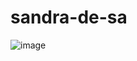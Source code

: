 # sandra-de-sa
![image](https://user-images.githubusercontent.com/88804350/164278567-88ec1632-3f37-4595-b1de-1361f1d3b64c.png)
